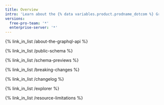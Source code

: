 ```yaml
---
title: Overview
intro: 'Learn about the {% data variables.product.prodname_dotcom %} GraphQL API, previews for upcoming changes, breaking changes, and limitations. You can also use the GraphQL Explorer to interact with the API on real {% data variables.product.prodname_dotcom %} data.'
versions:
  free-pro-team: '*'
  enterprise-server: '*'
---
```


{% link_in_list /about-the-graphql-api %}

{% link_in_list /public-schema %}

{% link_in_list /schema-previews %}

{% link_in_list /breaking-changes %}

{% link_in_list /changelog %}

{% link_in_list /explorer %}

{% link_in_list /resource-limitations %}
